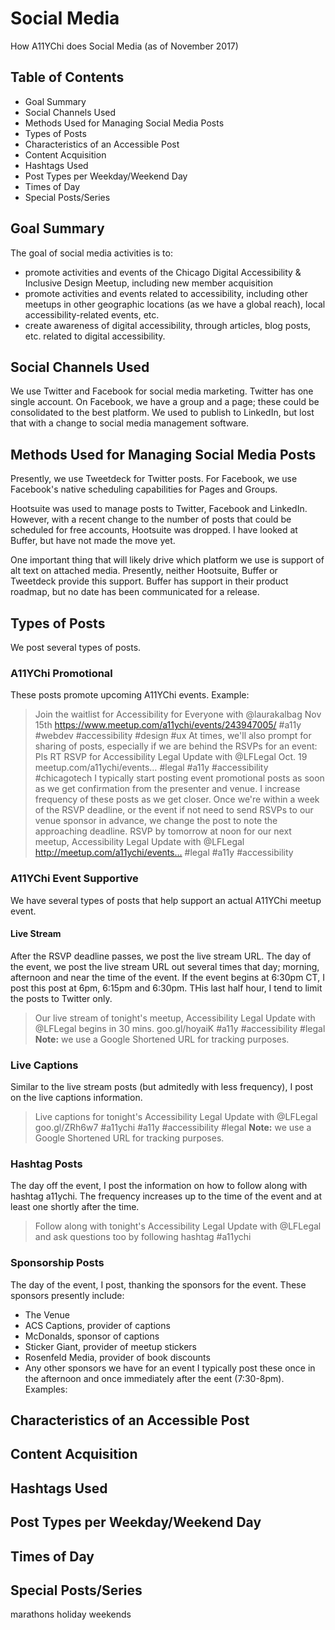# Social Media
How A11YChi does Social Media (as of November 2017)

## Table of Contents
* Goal Summary
* Social Channels Used
* Methods Used for Managing Social Media Posts
* Types of Posts
* Characteristics of an Accessible Post
* Content Acquisition
* Hashtags Used
* Post Types per Weekday/Weekend Day
* Times of Day
* Special Posts/Series

## Goal Summary
The goal of social media activities is to:
* promote activities and events of the Chicago Digital Accessibility & Inclusive Design Meetup, including new member acquisition
* promote activities and events related to accessibility, including other meetups in other geographic locations (as we have a global reach), local accessibility-related events, etc.
* create awareness of digital accessibility, through articles, blog posts, etc. related to digital accessibility.

## Social Channels Used
We use Twitter and Facebook for social media marketing. Twitter has one single account. On Facebook, we have a group and a page; these could be consolidated to the best platform. We used to publish to LinkedIn, but lost that with a change to social media management software.

## Methods Used for Managing Social Media Posts
Presently, we use Tweetdeck for Twitter posts. For Facebook, we use Facebook's native scheduling capabilities for Pages and Groups.

Hootsuite was used to manage posts to Twitter, Facebook and LinkedIn. However, with a recent change to the number of posts that could be scheduled for free accounts, Hootsuite was dropped. I have looked at Buffer, but have not made the move yet.

One important thing that will likely drive which platform we use is support of alt text on attached media. Presently, neither Hootsuite, Buffer or Tweetdeck provide this support. Buffer has support in their product roadmap, but no date has been communicated for a release.

## Types of Posts
We post several types of posts.
### A11YChi Promotional
These posts promote upcoming A11YChi events.
Example:
> Join the waitlist for Accessibility for Everyone with @laurakalbag Nov 15th https://www.meetup.com/a11ychi/events/243947005/ #a11y #webdev #accessibility #design #ux 
At times, we'll also prompt for sharing of posts, especially if we are behind the RSVPs for an event:
>Pls RT RSVP for Accessibility Legal Update with @LFLegal Oct. 19 meetup.com/a11ychi/events… #legal #a11y #accessibility #chicagotech
I typically start posting event promotional posts as soon as we get confirmation from the presenter and venue. I increase frequency of these posts as we get closer. Once we're within a week of the RSVP deadline, or the event if not need to send RSVPs to our venue sponsor in advance, we change the post to note the approaching deadline.
> RSVP by tomorrow at noon for our next meetup, Accessibility Legal Update with @LFLegal http://meetup.com/a11ychi/events… #legal #a11y #accessibility

### A11YChi Event Supportive
We have several types of posts that help support an actual A11YChi meetup event.
#### Live Stream
After the RSVP deadline passes, we post the live stream URL. The day of the event, we post the live stream URL out several times that day; morning, afternoon and near the time of the event. If the event begins at 6:30pm CT, I post this post at 6pm, 6:15pm and 6:30pm. THis last half hour, I tend to limit the posts to Twitter only.
> Our live stream of tonight's meetup, Accessibility Legal Update with @LFLegal begins in 30 mins. goo.gl/hoyaiK #a11y #accessibility #legal
**Note:** we use a Google Shortened URL for tracking purposes.
### Live Captions
Similar to the live stream posts (but admitedly with less frequency), I post on the live captions information.
> Live captions for tonight's Accessibility Legal Update with @LFLegal goo.gl/ZRh6w7 #a11ychi #a11y #accessibility #legal
**Note:** we use a Google Shortened URL for tracking purposes.
### Hashtag Posts
The day off the event, I post the information on how to follow along with hashtag a11ychi. The frequency increases up to the time of the event and at least one shortly after the time.
> Follow along with tonight's Accessibility Legal Update with @LFLegal and ask questions too  by following hashtag #a11ychi
### Sponsorship Posts
The day of the event, I post, thanking the sponsors for the event. These sponsors presently include:
* The Venue
* ACS Captions, provider of captions
* McDonalds, sponsor of captions
* Sticker Giant, provider of meetup stickers
* Rosenfeld Media, provider of book discounts
* Any other sponsors we have for an event
I typically post these once in the afternoon and once immediately after the eent (7:30-8pm).
Examples:
> 



## Characteristics of an Accessible Post


## Content Acquisition


## Hashtags Used


## Post Types per Weekday/Weekend Day


## Times of Day

## Special Posts/Series
marathons holiday weekends

